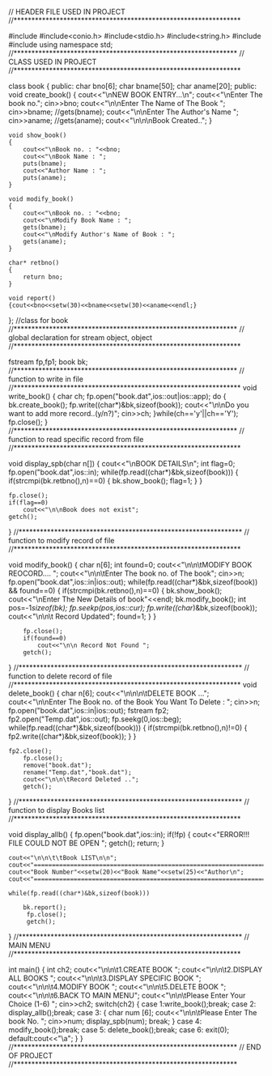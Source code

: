 //                   HEADER FILE USED IN PROJECT
//****************************************************************

#include<fstream>
#include<conio.h>
#include<stdio.h>
#include<string.h>
#include<iomanip>
#include<iostream>
using namespace std;
//***************************************************************
//                   CLASS USED IN PROJECT
//****************************************************************



class book
{
    public:
    char bno[6];
    char bname[50];
    char aname[20];
  public:
    void create_book()
    {
        cout<<"\nNEW BOOK ENTRY...\n";
        cout<<"\nEnter The book no.";
        cin>>bno;
        cout<<"\n\nEnter The Name of The Book ";
        cin>>bname;
        //gets(bname);
        cout<<"\n\nEnter The Author's Name ";
        cin>>aname;
        //gets(aname);
        cout<<"\n\n\nBook Created..";
    }

    void show_book()
    {
        cout<<"\nBook no. : "<<bno;
        cout<<"\nBook Name : ";
        puts(bname);
        cout<<"Author Name : ";
        puts(aname);
    }

    void modify_book()
    {
        cout<<"\nBook no. : "<<bno;
        cout<<"\nModify Book Name : ";
        gets(bname);
        cout<<"\nModify Author's Name of Book : ";
        gets(aname);
    }

    char* retbno()
    {
        return bno;
    }

    void report()
    {cout<<bno<<setw(30)<<bname<<setw(30)<<aname<<endl;}


};         //class for book
//***************************************************************
//        global declaration for stream object, object
//****************************************************************

fstream fp,fp1;
book bk;
//***************************************************************
//        function to write in file
//****************************************************************
void write_book()
{
    char ch;
    fp.open("book.dat",ios::out|ios::app);
    do
    {
        bk.create_book();
        fp.write((char*)&bk,sizeof(book));
        cout<<"\n\nDo you want to add more record..(y/n?)";
        cin>>ch;
    }while(ch=='y'||ch=='Y');
    fp.close();
}
//***************************************************************
//        function to read specific record from file
//****************************************************************


void display_spb(char n[])
{
    cout<<"\nBOOK DETAILS\n";
    int flag=0;
    fp.open("book.dat",ios::in);
    while(fp.read((char*)&bk,sizeof(book)))
    {
        if(strcmpi(bk.retbno(),n)==0)
        {
            bk.show_book();
             flag=1;
        }
    }
   
    fp.close();
    if(flag==0)
        cout<<"\n\nBook does not exist";
    getch();
}
//***************************************************************
//        function to modify record of file
//****************************************************************


void modify_book()
{
    char n[6];
    int found=0;
    cout<<"\n\n\tMODIFY BOOK REOCORD.... ";
    cout<<"\n\n\tEnter The book no. of The book";
    cin>>n;
    fp.open("book.dat",ios::in|ios::out);
    while(fp.read((char*)&bk,sizeof(book)) && found==0)
    {
        if(strcmpi(bk.retbno(),n)==0)
        {
            bk.show_book();
            cout<<"\nEnter The New Details of book"<<endl;
            bk.modify_book();
            int pos=-1*sizeof(bk);
                fp.seekp(pos,ios::cur);
                fp.write((char*)&bk,sizeof(book));
                cout<<"\n\n\t Record Updated";
                found=1;
        }
    }

        fp.close();
        if(found==0)
            cout<<"\n\n Record Not Found ";
        getch();
}
//***************************************************************
//        function to delete record of file
//****************************************************************
void delete_book()
{
    char n[6];
    cout<<"\n\n\n\tDELETE BOOK ...";
    cout<<"\n\nEnter The Book no. of the Book You Want To Delete : ";
    cin>>n;
    fp.open("book.dat",ios::in|ios::out);
    fstream fp2;
    fp2.open("Temp.dat",ios::out);
    fp.seekg(0,ios::beg);
    while(fp.read((char*)&bk,sizeof(book)))
    {
        if(strcmpi(bk.retbno(),n)!=0) 
        {
            fp2.write((char*)&bk,sizeof(book));
        }
    }
       
    fp2.close();
        fp.close();
        remove("book.dat");
        rename("Temp.dat","book.dat");
        cout<<"\n\n\tRecord Deleted ..";
        getch();
}
//***************************************************************
//        function to display Books list
//****************************************************************

void display_allb()
{
    fp.open("book.dat",ios::in);
    if(!fp)
    {
        cout<<"ERROR!!! FILE COULD NOT BE OPEN ";
               getch();
               return;
         }

    cout<<"\n\n\t\tBook LIST\n\n";
    cout<<"=========================================================================\n";
    cout<<"Book Number"<<setw(20)<<"Book Name"<<setw(25)<<"Author\n";
    cout<<"=========================================================================\n";

    while(fp.read((char*)&bk,sizeof(book)))
   
        bk.report();
         fp.close();
         getch();
}
//***************************************************************
//        MAIN MENU
//****************************************************************

int main()
{
    int ch2;
    cout<<"\n\n\t1.CREATE BOOK ";
    cout<<"\n\n\t2.DISPLAY ALL BOOKS ";
    cout<<"\n\n\t3.DISPLAY SPECIFIC BOOK ";
    cout<<"\n\n\t4.MODIFY BOOK ";
    cout<<"\n\n\t5.DELETE BOOK ";
    cout<<"\n\n\t6.BACK TO MAIN MENU";
    cout<<"\n\n\tPlease Enter Your Choice (1-6) ";
    cin>>ch2;
    switch(ch2)
    {
        case 1:write_book();break;
        case 2: display_allb();break;
        case 3: {
                   char num [6];
                   cout<<"\n\n\tPlease Enter The book No. ";
                   cin>>num;
                   display_spb(num);
                   break;
            }
              case 4: modify_book();break;
              case 5: delete_book();break;
             case 6: exit(0);
              default:cout<<"\a";
       }
}
//***************************************************************
//                END OF PROJECT
//***************************************************************
